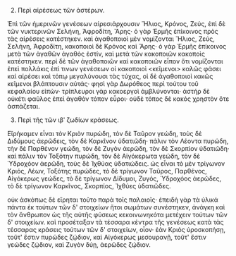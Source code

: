 2. Περὶ αἱρέσεως τῶν ἀστέρων.

Ἐπὶ τῶν ἡμερινῶν γενέσεων αἱρεσιάρχουσιν Ἥλιος, Κρόνος, Ζεύς, ἐπὶ δὲ τῶν νυκτερινῶν Σελήνη, Ἀφροδίτη, Ἄρης· ὁ γὰρ Ἑρμῆς ἐπίκοινος πρὸς τὰς αἱρέσεις κατέστηκεν. καὶ ἀγαθοποιοὶ μὲν νομίζονται Ἥλιος, Ζεύς, Σελήνη, Ἀφροδίτη, κακοποιοὶ δὲ Κρόνος καὶ Ἄρης· ὁ γὰρ Ἑρμῆς ἐπίκοινος μετὰ τῶν ἀγαθῶν ἀγαθὸς ἐστίν, καὶ μετὰ τῶν κακοποιῶν κακοποὶς κατέστηκεν. περὶ δὲ τῶν ἀγαθοποιῶν καὶ κακοποιῶν εἶπον ὅτι νομίζονται ἐπεὶ πολλάκις ἐπὶ τινων γενέσεων οἱ κακοποιοὶ <κεῖμενοι> καλῶς φάσει καὶ αἱρέσει καὶ τόπῳ μεγαλύνουσι τὰς τύχας, οἱ δὲ ἀγαθοποιοὶ κακῶς κεῖμενοι βλάπτουσιν αὐτάς· φησὶ γὰρ Δωρόθεος περὶ τούτου τοῦ κεφαλαίου εἰπὼν· τρίπλευροι γὰρ κακοεργοὶ ἀμβλύνονται· ἀστήρ δὲ οὐκέτι φαῦλος ἐπεὶ ἀγαθὸν τόπον εὗροι· οὐδὲ τόπος δὲ κακός χρηστὸν ὅτε ἀσπάζεται.

3. Περὶ τῆς τῶν ιβʹ ζωδίων κράσεως.

Εἴρήκαμεν εἶναι τὸν Κριὸν πυρώδη, τὸν δὲ Ταῦρον γεώδη, τοὺς δὲ Διδύμους ἀερῶδεις, τὸν δὲ Καρκῖνον ὑδατιῶδη· πάλιν τὸν Λέοντα πυρώδη, τὴν δὲ Παρθένον γεώδη, τὸν δὲ Ζυγὸν ἀερῶδη, τὸν δὲ Σκορπίον ὑδατιῶδη· καὶ πάλιν τὸν Τοξότην πυρώδη, τὸν δὲ Αἰγόκερωτα γεώδη, τὸν δὲ Ὑδροχόον ἀερῶδη, τοὺς δὲ Ἰχθύας ὑδατιώδεις. ὡς εἶναι τὸ μὲν τρίγωνον Κριός, Λέων, Τοξότης πυρώδες, τὸ δὲ τρίγωνον Ταῦρος, Παρθένος, Αἰγόκερως γεώδες, τὸ δὲ τρίγωνον Δίδυμοι, Ζυγός, Ὑδροχόος ἀερῶδες, τὸ δὲ τρίγωνον Καρκῖνος, Σκορπίος, Ἰχθύες ὑδατιῶδες.

οὐκ ἀσκόπως δὲ εἴρηται τοῦτο παρὰ τοῖς παλαιοῖς· ἐπειδὴ γὰρ τὰ ὑλικά πάντα ἐκ τούτων τῶν δ' στοιχείων ἤτοι σωμάτων συνέστηκεν, ἀνάγκη καὶ τὸν ἄνθρωπον ὡς τῆς αὐτῆς φύσεως κεκοινωνηκότα μετέχειν τούτων τῶν δ' στοιχείων. καὶ προσέταξαν τὰ τέσσαρα κέντρα τῆς γενέσεως κατὰ τὰς τέσσαρας κράσεις τούτων τῶν δ' στοιχείων, οἷον· ἐὰν Κριὸς ὑροσκοπήσῃ, τοῦτ' ἔστιν πυρώδες ζῴδιον, καὶ Αἰγόκερως μεσουρανῇ, τοῦτ' ἔστιν γεώδες ζῴδιον, καὶ Ζυγὸν δύῃ, ἀερῶδες ζῴδιον.